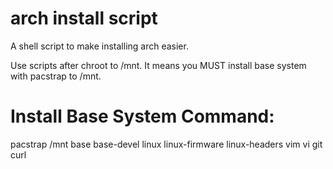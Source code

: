 # arch install script

A shell script to make installing arch easier.

Use scripts after chroot to /mnt. It means you MUST install base system with pacstrap to /mnt.

# Install Base System Command:
pacstrap /mnt base base-devel linux linux-firmware linux-headers vim vi git curl
